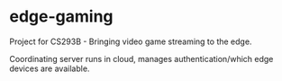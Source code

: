 # edge-gaming
Project for CS293B - Bringing video game streaming to the edge.

Coordinating server runs in cloud, manages authentication/which edge devices are available.
